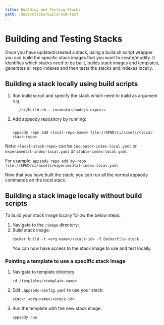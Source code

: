 ```yaml
---
title: Building and Testing Stacks
path: /docs/stacks/build-and-test
---
```


# Building and Testing Stacks

Once you have updated/created a stack, using a build.sh script wrapper you can build the specific stack images that you want to create/modify. It identifies which stacks need to be built, builds stack images and templates, generates all repo indexes and then tests the stacks and indexes locally.

## Building a stack locally using build scripts


1. Run build script and specify the stack which need to build as argument e.g.
    ```
      ./ci/build.sh . incubator/nodejs-express
    ```

1. Add appsody repository by running:
    ```

    appsody repo add <local-repo-name> file://$PWD/ci/assets/<local-stack-repo>
    ```

Note: `<local-stack-repo>` can be `incubator-index-local.yaml` or `experimental-index-local.yaml` or `stable-index-local.yaml`


For example:
    ```
    appsody repo add my-repo file://$PWD/ci/assets/experimental-index-local.yaml
    ```

Now that you have built the stack, you can run all the normal appsody commands on the local stack.

## Building a stack image locally without build scripts
To build your stack image locally follow the below steps:
1. Navigate to the `/image` directory:
1. Build stack image:
    ```
    docker build -t <org-name>/<stack-id> -f Dockerfile-stack .
    ```
    You can now have access to the stack image to use and test locally.

### Pointing a template to use a specific stack image
1. Navigate to template directory
    ```
    cd /templates/<template-name>
    ```
1. Edit `.appsody-config.yaml` to use your stack:
    ```
    stack: <org-name>/<stack-id>
    ```
1. Run the template with the new stack image:
    ```
    appsody run
    ```

